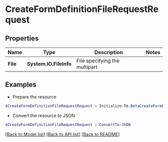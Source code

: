 # CreateFormDefinitionFileRequestRequest
## Properties

Name | Type | Description | Notes
------------ | ------------- | ------------- | -------------
**File** | **System.IO.FileInfo** | File specifying the multipart | 

## Examples

- Prepare the resource
```powershell
$CreateFormDefinitionFileRequestRequest = Initialize-Tm.BetaCreateFormDefinitionFileRequestRequest  -File null
```

- Convert the resource to JSON
```powershell
$CreateFormDefinitionFileRequestRequest | ConvertTo-JSON
```

[[Back to Model list]](../README.md#documentation-for-models) [[Back to API list]](../README.md#documentation-for-api-endpoints) [[Back to README]](../README.md)

